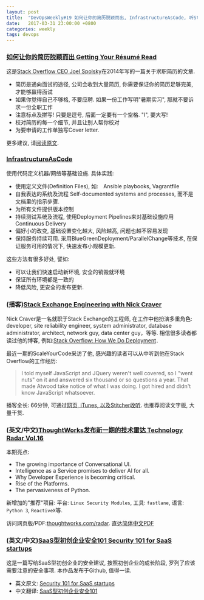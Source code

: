 ```yaml
---
layout: post
title:  "DevOpsWeekly#19 如何让你的简历脱颖而出, InfrastructureAsCode, 听StackOverflow员工讲他的经历, ThoughtWorks发布新一期的技术雷达, SaaS型初创企业安全101"
date:   2017-03-31 23:00:00 +0800
categories: weekly
tags: devops
---
```


### [**如何让你的简历脱颖而出 Getting Your Résumé Read**](https://www.joelonsoftware.com/2004/01/26/getting-your-resume-read/)
  
这是[Stack Overflow CEO Joel Spolsky](https://www.joelonsoftware.com/about-me/)在2014年写的一篇关于求职简历的文章. 

 - 简历是通向面试的途径, 公司会收到大量简历, 你需要保证你的简历足够完美, 才能够赢得面试
 - 如果你觉得自己不够格, 不要应聘. 如果一份工作写明"暑期实习", 那就不要诉求一份全职工作
 - 注意标点及拼写! 只要是逗号, 后面一定要有一个空格. "I", 要大写!
 - 校对简历的每一个细节, 并且让别人帮你校对
 - 为要申请的工作单独写Cover letter. 
 
 更多建议, 请[阅读原文](https://www.joelonsoftware.com/2004/01/26/getting-your-resume-read/). 


### [**InfrastructureAsCode**](https://martinfowler.com/bliki/InfrastructureAsCode.html)

 使用代码定义机器/网络等基础设施. 具体实践:
  - 使用定义文件(Definition Files), 如:　Ansible playbooks, Vagrantfile
  - 自我表达的系统及流程 Self-documented systems and processes, 而不是文档里的指示步骤.
  - 为所有文件提供版本控制
  - 持续测试系统及流程, 使用Deployment Pipelines来对基础设施应用Continuous Delivery
  - 偏好小的改变, 基础设置变化越大, 风险越高, 问题也越不容易发现
  - 保持服务持续可用. 采用BlueGreenDeployment/ParallelChange等技术, 在保证服务可用的情况下, 快速发布小规模更新. 

 这些方法有很多好处, 譬如: 
  - 可以让我们快速启动新环境, 安全的销毁就环境
  - 保证所有环境都是一致的
  - 降低风险, 更安全的发布更新.


### (播客)[**Stack Exchange Engineering with Nick Craver**](https://scaleyourcode.com/interviews/interview/31)

Nick Craver是一名就职于Stack Exchange的工程师, 在工作中他扮演多重角色: developer, site reliability engineer, system administrator, database administrator, architect, network guy, data center guy，等等. 相信很多读者都读过他的博客, 例如:[Stack Overflow: How We Do Deployment](https://nickcraver.com/blog/2016/05/03/stack-overflow-how-we-do-deployment-2016-edition/)．

最近一期的ScaleYourCode采访了他, 感兴趣的读者可以从中听到他在Stack Overflow的工作经历:
> I told myself JavaScript and JQuery weren't well covered, so I "went nuts" on it and answered six thousand or so questions a year. That made Atwood take notice of what I was doing. I got hired and didn't know JavaScript whatsoever.

播客全长: 66分钟, 可通过[网页, iTunes, 以及Stitcher收听](https://scaleyourcode.com/interviews/interview/31). 也推荐阅读文字版, 大量干货.


### (英文/中文)[**ThoughtWorks发布新一期的技术雷达 Technology Radar Vol.16**](https://www.thoughtworks.com/radar)

本期亮点: 

 - The growing importance of Conversational UI.
 - Intelligence as a Service promises to deliver AI for all.
 - Why Developer Experience is becoming critical.
 - Rise of the Platforms.
 - The pervasiveness of Python.

新增加的"推荐"项目: 平台: `Linux Security Modules`, 工具: `fastlane`, 语言: `Python 3`, `ReactiveX`等. 

访问网页版/PDF:[thoughtworks.com/radar](https://www.thoughtworks.com/radar).  直达[简体中文PDF](https://assets.thoughtworks.com/assets/technology-radar-vol-16-cn.pdf)


### (英文/中文)[**SaaS型初创企业安全101 Security 101 for SaaS startups**](https://github.com/forter/security-101-for-saas-startups)
 
 这是一篇写给SaaS型初创企业的安全建议, 按照初创企业的成长阶段, 罗列了应该需要注意的安全事项. 本作品发布于Github, 值得一读. 
 
 - 英文原文: [Security 101 for SaaS startups](https://github.com/forter/security-101-for-saas-startups)
 - 中文翻译: [SaaS型初创企业安全101](https://github.com/forter/security-101-for-saas-startups/blob/chinese/readme.md)
